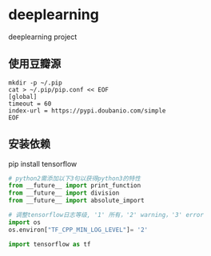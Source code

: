 # deeplearning
deeplearning project

## 使用豆瓣源
```shell
mkdir -p ~/.pip
cat > ~/.pip/pip.conf << EOF
[global]
timeout = 60
index-url = https://pypi.doubanio.com/simple
EOF
```

## 安装依赖

pip install tensorflow

```python
# python2需添加以下3句以获得python3的特性
from __future__ import print_function
from __future__ import division
from __future__ import absolute_import

# 调整tensorflow日志等级, '1' 所有，'2' warning，'3' error
import os
os.environ["TF_CPP_MIN_LOG_LEVEL"]= '2'

import tensorflow as tf

```

